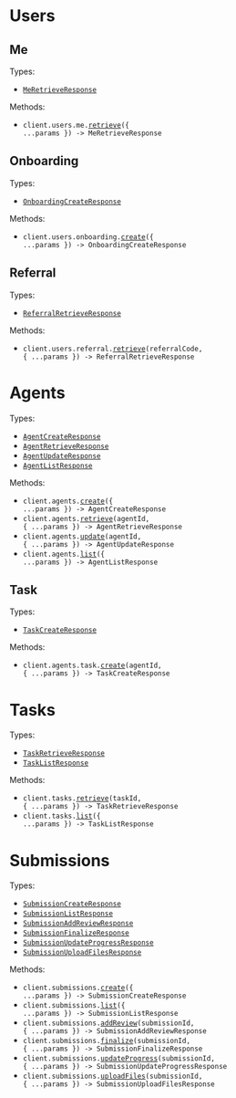 # Users

## Me

Types:

- <code><a href="./src/resources/users/me.ts">MeRetrieveResponse</a></code>

Methods:

- <code title="get /api/v1/user/me">client.users.me.<a href="./src/resources/users/me.ts">retrieve</a>({ ...params }) -> MeRetrieveResponse</code>

## Onboarding

Types:

- <code><a href="./src/resources/users/onboarding.ts">OnboardingCreateResponse</a></code>

Methods:

- <code title="post /api/v1/user/onboarding">client.users.onboarding.<a href="./src/resources/users/onboarding.ts">create</a>({ ...params }) -> OnboardingCreateResponse</code>

## Referral

Types:

- <code><a href="./src/resources/users/referral.ts">ReferralRetrieveResponse</a></code>

Methods:

- <code title="get /api/v1/user/referral/{referralCode}">client.users.referral.<a href="./src/resources/users/referral.ts">retrieve</a>(referralCode, { ...params }) -> ReferralRetrieveResponse</code>

# Agents

Types:

- <code><a href="./src/resources/agents/agents.ts">AgentCreateResponse</a></code>
- <code><a href="./src/resources/agents/agents.ts">AgentRetrieveResponse</a></code>
- <code><a href="./src/resources/agents/agents.ts">AgentUpdateResponse</a></code>
- <code><a href="./src/resources/agents/agents.ts">AgentListResponse</a></code>

Methods:

- <code title="post /api/v1/agent/">client.agents.<a href="./src/resources/agents/agents.ts">create</a>({ ...params }) -> AgentCreateResponse</code>
- <code title="get /api/v1/agent/{agentId}">client.agents.<a href="./src/resources/agents/agents.ts">retrieve</a>(agentId, { ...params }) -> AgentRetrieveResponse</code>
- <code title="patch /api/v1/agent/{agentId}">client.agents.<a href="./src/resources/agents/agents.ts">update</a>(agentId, { ...params }) -> AgentUpdateResponse</code>
- <code title="get /api/v1/agent/">client.agents.<a href="./src/resources/agents/agents.ts">list</a>({ ...params }) -> AgentListResponse</code>

## Task

Types:

- <code><a href="./src/resources/agents/task.ts">TaskCreateResponse</a></code>

Methods:

- <code title="post /api/v1/agent/{agentId}/task">client.agents.task.<a href="./src/resources/agents/task.ts">create</a>(agentId, { ...params }) -> TaskCreateResponse</code>

# Tasks

Types:

- <code><a href="./src/resources/tasks.ts">TaskRetrieveResponse</a></code>
- <code><a href="./src/resources/tasks.ts">TaskListResponse</a></code>

Methods:

- <code title="get /api/v1/task/{taskId}">client.tasks.<a href="./src/resources/tasks.ts">retrieve</a>(taskId, { ...params }) -> TaskRetrieveResponse</code>
- <code title="get /api/v1/task/">client.tasks.<a href="./src/resources/tasks.ts">list</a>({ ...params }) -> TaskListResponse</code>

# Submissions

Types:

- <code><a href="./src/resources/submissions.ts">SubmissionCreateResponse</a></code>
- <code><a href="./src/resources/submissions.ts">SubmissionListResponse</a></code>
- <code><a href="./src/resources/submissions.ts">SubmissionAddReviewResponse</a></code>
- <code><a href="./src/resources/submissions.ts">SubmissionFinalizeResponse</a></code>
- <code><a href="./src/resources/submissions.ts">SubmissionUpdateProgressResponse</a></code>
- <code><a href="./src/resources/submissions.ts">SubmissionUploadFilesResponse</a></code>

Methods:

- <code title="post /api/v1/submission/">client.submissions.<a href="./src/resources/submissions.ts">create</a>({ ...params }) -> SubmissionCreateResponse</code>
- <code title="get /api/v1/submission/">client.submissions.<a href="./src/resources/submissions.ts">list</a>({ ...params }) -> SubmissionListResponse</code>
- <code title="post /api/v1/submission/{submissionId}/review">client.submissions.<a href="./src/resources/submissions.ts">addReview</a>(submissionId, { ...params }) -> SubmissionAddReviewResponse</code>
- <code title="get /api/v1/submission/{submissionId}/finalize">client.submissions.<a href="./src/resources/submissions.ts">finalize</a>(submissionId, { ...params }) -> SubmissionFinalizeResponse</code>
- <code title="post /api/v1/submission/{submissionId}/progress">client.submissions.<a href="./src/resources/submissions.ts">updateProgress</a>(submissionId, { ...params }) -> SubmissionUpdateProgressResponse</code>
- <code title="post /api/v1/submission/{submissionId}">client.submissions.<a href="./src/resources/submissions.ts">uploadFiles</a>(submissionId, { ...params }) -> SubmissionUploadFilesResponse</code>
